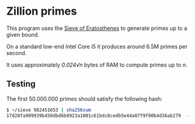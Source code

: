 # Zillion primes

This program uses the [Sieve of
Eratosthenes](https://en.wikipedia.org/wiki/Sieve_of_Eratosthenes) to generate
primes up to a given bound.

On a standard low-end Intel Core i5 it produces around 6.5M primes per second.

It uses approximately _0.024√n_ bytes of RAM to compute primes up to _n._

## Testing

The first 50.000.000 primes should satisfy the following hash:

```sh
$ ~/sieve 982451653 | sha256sum
17d28fa909939b450dbd6b8923a1001c61bdc8cedb5e44a07f9f90b4d36ab279  -
```
